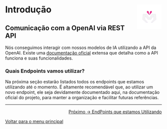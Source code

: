 # Introdução <img align="right" src="https://github.com/MorpphAI/platform.Morph/blob/main/content/images/morphTrans.png" alt="Imagem da linguagem" width="80">

## Comunicação com a OpenAI via REST API

Nós conseguimos interagir com nossos modelos de IA utilizando a API da OpenAI. Existe uma [documentação oficial](https://platform.openai.com/docs/overview) extensa que detalha como a API funciona e suas funcionalidades.

### **Quais Endpoints vamos utilizar?**

Na próxima seção estarão listados todos os endpoints que estamos utilizando até o momento. É altamente recomendável que, ao utilizar um novo endpoint, ele seja devidamente documentado aqui, na documentação oficial do projeto, para manter a organização e facilitar futuras referências.

---

<p align="right">
  <a href="https://github.com/Juniorbasck/astro4noobs/blob/main/content/intro/whyastro.md">Próximo -> EndPoints que estamos Utilizando</a>
</p>

<p align="left">
  <a href="https://github.com/MorpphAI/platform.Morph">Voltar para o menu principal</a>
</p>
